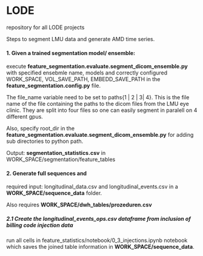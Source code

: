 # LODE
repository for all LODE projects

Steps to segment LMU data and generate AMD time series. 

#### 1. Given a trained segmentation model/ ensemble:

execute **feature_segmentation.evaluate.segment_dicom_ensemble.py** with specified ensebmle name, models and correctly configured WORK_SPACE, VOL_SAVE_PATH, EMBEDD_SAVE_PATH in the **feature_segmentation.config.py** file.

The file_name variable need to be set to paths{1 | 2 | 3| 4}. This is the file name of the file containing the paths to the dicom files from the LMU eye clinic. They are split into four files so one can easily segment in paralell on 4 different gpus. 

Also, specify root_dir in the **feature_segmentation.evaluate.segment_dicom_ensemble.py** for adding sub directories to python path.

Output: **segmentation_statistics.csv** in WORK_SPACE/segmentation/feature_tables

#### 2. Generate full sequences and 

required input: longitudinal_data.csv and longitudinal_events.csv in a **WORK_SPACE/sequence_data** folder.

Also requires **WORK_SPACE/dwh_tables/prozeduren.csv**

##### 2.1 Create the longitudinal_events_ops.csv dataframe from inclusion of billing code injection data

run all cells in feature_statistics/notebook/0_3_injections.ipynb notebook which saves the joined table information in **WORK_SPACE/sequence_data**.



